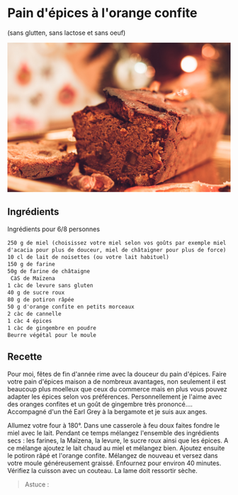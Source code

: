 # Pain d'épices à l'orange confite
(sans glutten, sans lactose et sans oeuf)  

![](../img/Pain-dpices4.jpg)

## Ingrédients
Ingrédients pour 6/8 personnes

    250 g de miel (choisissez votre miel selon vos goûts par exemple miel d'acacia pour plus de douceur, miel de châtaigner pour plus de force)
    10 cl de lait de noisettes (ou votre lait habituel)
    150 g de farine
    50g de farine de châtaigne
     CàS de Maïzena
    1 càc de levure sans gluten
    40 g de sucre roux
    80 g de potiron râpée
    50 g d'orange confite en petits morceaux
    2 càc de cannelle
    1 càc 4 épices
    1 càc de gingembre en poudre
    Beurre végétal pour le moule

## Recette
Pour moi, fêtes de fin d'année rime avec la douceur du pain d'épices. Faire votre pain d'épices maison a de nombreux avantages, non seulement il est beaucoup plus moelleux que ceux du commerce mais en plus vous pouvez adapter les épices selon vos préférences. Personnellement je l'aime avec des oranges confites et un goût de gingembre très prononcé…. Accompagné d'un thé Earl Grey à la bergamote et je suis aux anges.

Allumez votre four à 180°.
Dans une casserole à feu doux faites fondre le miel avec le lait.
Pendant ce temps mélangez l'ensemble des ingrédients secs : les farines, la Maïzena, la levure, le sucre roux ainsi que les épices. A ce mélange ajoutez le lait chaud au miel et mélangez bien. Ajoutez ensuite le potiron râpé et l'orange confite. Mélangez de nouveau et versez dans votre moule généreusement graissé.
Enfournez pour environ 40 minutes. Vérifiez la cuisson avec un couteau. La lame doit ressortir sèche.

> Astuce : 
